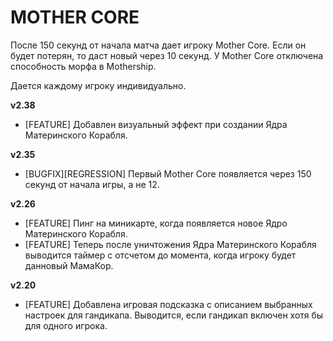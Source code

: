 # MOTHER CORE

После 150 секунд от начала матча дает игроку Mother Core. Если он будет потерян, то даст новый через 10 секунд. У Mother Core отключена способность морфа в Mothership.

Дается каждому игроку индивидуально.

**v2.38**

* [FEATURE] Добавлен визуальный эффект при создании Ядра Материнского Корабля.

**v2.35**

* [BUGFIX][REGRESSION] Первый Mother Core появляется через 150 секунд от начала игры, а не 12.

**v2.26**

* [FEATURE]	Пинг на миникарте, когда появляется новое Ядро Материнского Корабля.
* [FEATURE]	Теперь после уничтожения Ядра Материнского Корабля выводится таймер с отсчетом до момента, когда игроку будет данновый МамаКор.

**v2.20**

* [FEATURE] Добавлена игровая подсказка с описанием выбранных настроек для гандикапа. Выводится, если гандикап включен хотя бы для одного игрока.

